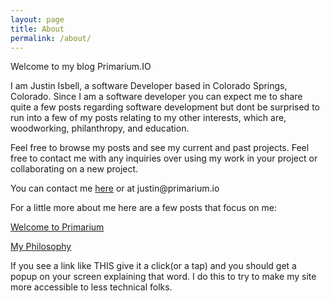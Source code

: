 ```yaml
---
layout: page
title: About
permalink: /about/
---
```


<p>Welcome to my blog Primarium.IO </p>
<p>I am Justin Isbell, a software Developer based in Colorado Springs, Colorado. Since I am a software developer you can expect me to share quite a few posts regarding software development but 
dont be surprised to run into a few of my posts relating to my other interests, which are, woodworking, philanthropy, and education.</p>

<p>Feel free to browse my posts and see my current and past projects. Feel free to contact me with any inquiries over using my work in your project or collaborating on a new project.</p>

<p>You can contact me <a class="aboutlink" href="http://www.primarium.io/contact">here</a> or at justin@primarium.io</p>

For a little more about me here are a few posts that focus on me:

<a class="aboutlink" href="http://primarium.io/primarium/general/2016/09/06/welcome-to-primarium.html">Welcome to Primarium</a>

<a class="aboutlink" href="http://primarium.io/p/primarium/general/2016/09/07/my-philosophy.html">My Philosophy</a>

If you see a link like <span class="defclick" data-target="/def/Example-Def.html">THIS</span> give it a click(or a tap) and you should get a popup on your screen explaining that word. I do this to try to make my site more accessible to less technical folks.
